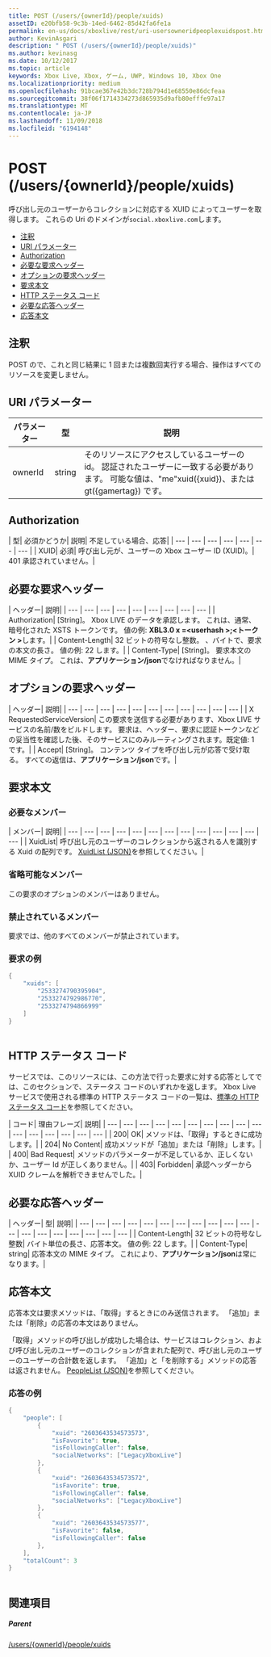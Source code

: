 ```yaml
---
title: POST (/users/{ownerId}/people/xuids)
assetID: e20bfb58-9c3b-14ed-6462-85d42fa6fe1a
permalink: en-us/docs/xboxlive/rest/uri-usersowneridpeoplexuidspost.html
author: KevinAsgari
description: " POST (/users/{ownerId}/people/xuids)"
ms.author: kevinasg
ms.date: 10/12/2017
ms.topic: article
keywords: Xbox Live, Xbox, ゲーム, UWP, Windows 10, Xbox One
ms.localizationpriority: medium
ms.openlocfilehash: 91bcae367e42b3dc728b794d1e68550e86dcfeaa
ms.sourcegitcommit: 38f06f1714334273d865935d9afb80efffe97a17
ms.translationtype: MT
ms.contentlocale: ja-JP
ms.lasthandoff: 11/09/2018
ms.locfileid: "6194148"
---
```

# <a name="post-usersowneridpeoplexuids"></a>POST (/users/{ownerId}/people/xuids)
呼び出し元のユーザーからコレクションに対応する XUID によってユーザーを取得します。 これらの Uri のドメインが`social.xboxlive.com`します。
 
  * [注釈](#ID4EV)
  * [URI パラメーター](#ID4E5)
  * [Authorization](#ID4EJB)
  * [必要な要求ヘッダー](#ID4ERC)
  * [オプションの要求ヘッダー](#ID4EBE)
  * [要求本文](#ID4EHF)
  * [HTTP ステータス コード](#ID4EKH)
  * [必要な応答ヘッダー](#ID4ENBAC)
  * [応答本文](#ID4EZCAC)
 
<a id="ID4EV"></a>

 
## <a name="remarks"></a>注釈
 
POST ので、これと同じ結果に 1 回または複数回実行する場合、操作はすべてのリソースを変更しません。
  
<a id="ID4E5"></a>

 
## <a name="uri-parameters"></a>URI パラメーター
 
| パラメーター| 型| 説明| 
| --- | --- | --- | 
| ownerId| string| そのリソースにアクセスしているユーザーの id。 認証されたユーザーに一致する必要があります。 可能な値は、"me"xuid({xuid})、または gt({gamertag}) です。| 
  
<a id="ID4EJB"></a>

 
## <a name="authorization"></a>Authorization
 
| 型| 必須かどうか| 説明| 不足している場合、応答| 
| --- | --- | --- | --- | --- | --- | --- | 
| XUID| 必須| 呼び出し元が、ユーザーの Xbox ユーザー ID (XUID)。| 401 承認されていません。| 
  
<a id="ID4ERC"></a>

 
## <a name="required-request-headers"></a>必要な要求ヘッダー
 
| ヘッダー| 説明| 
| --- | --- | --- | --- | --- | --- | --- | --- | --- | 
| Authorization| [String]。 Xbox LIVE のデータを承認します。 これは、通常、暗号化された XSTS トークンです。 値の例: <b>XBL3.0 x =&lt;userhash >;&lt;トークン ></b>します。| 
| Content-Length| 32 ビットの符号なし整数。 、バイトで、要求の本文の長さ。 値の例: 22 します。| 
| Content-Type| [String]。 要求本文の MIME タイプ。 これは、<b>アプリケーション/json</b>でなければなりません。| 
  
<a id="ID4EBE"></a>

 
## <a name="optional-request-headers"></a>オプションの要求ヘッダー
 
| ヘッダー| 説明| 
| --- | --- | --- | --- | --- | --- | --- | --- | --- | --- | --- | 
| X RequestedServiceVersion| この要求を送信する必要があります、Xbox LIVE サービスの名前/数をビルドします。 要求は、ヘッダー、要求に認証トークンなどの妥当性を確認した後、そのサービスにのみルーティングされます。既定値: 1 です。| 
| Accept| [String]。 コンテンツ タイプを呼び出し元が応答で受け取る。 すべての返信は、<b>アプリケーション/json</b>です。| 
  
<a id="ID4EHF"></a>

 
## <a name="request-body"></a>要求本文
 
<a id="ID4ENF"></a>

 
### <a name="required-members"></a>必要なメンバー
 
| メンバー| 説明| 
| --- | --- | --- | --- | --- | --- | --- | --- | --- | --- | --- | --- | --- | 
| XuidList| 呼び出し元のユーザーのコレクションから返される人を識別する Xuid の配列です。 [XuidList (JSON)](../../json/json-xuidlist.md)を参照してください。| 
  
<a id="ID4EKG"></a>

 
### <a name="optional-members"></a>省略可能なメンバー
 
この要求のオプションのメンバーはありません。
  
<a id="ID4EVG"></a>

 
### <a name="prohibited-members"></a>禁止されているメンバー
 
要求では、他のすべてのメンバーが禁止されています。
  
<a id="ID4EAH"></a>

 
### <a name="sample-request"></a>要求の例
 

```cpp
{
    "xuids": [
        "2533274790395904", 
        "2533274792986770", 
        "2533274794866999"
    ]
}
      
```

   
<a id="ID4EKH"></a>

 
## <a name="http-status-codes"></a>HTTP ステータス コード
 
サービスでは、このリソースには、この方法で行った要求に対する応答としてでは、このセクションで、ステータス コードのいずれかを返します。 Xbox Live サービスで使用される標準の HTTP ステータス コードの一覧は、[標準の HTTP ステータス コード](../../additional/httpstatuscodes.md)を参照してください。
 
| コード| 理由フレーズ| 説明| 
| --- | --- | --- | --- | --- | --- | --- | --- | --- | --- | --- | --- | --- | --- | --- | --- | 
| 200| OK| メソッドは、「取得」するときに成功します。| 
| 204| No Content| 成功メソッドが「追加」または「削除」します。| 
| 400| Bad Request| メソッドのパラメーターが不足しているか、正しくないか、ユーザー Id が正しくありません。| 
| 403| Forbidden| 承認ヘッダーから XUID クレームを解析できませんでした。| 
  
<a id="ID4ENBAC"></a>

 
## <a name="required-response-headers"></a>必要な応答ヘッダー
 
| ヘッダー| 型| 説明| 
| --- | --- | --- | --- | --- | --- | --- | --- | --- | --- | --- | --- | --- | --- | --- | --- | --- | --- | --- | 
| Content-Length| 32 ビットの符号なし整数| バイト単位の長さ、応答本文。 値の例: 22 します。| 
| Content-Type| string| 応答本文の MIME タイプ。 これにより、<b>アプリケーション/json</b>は常になります。| 
  
<a id="ID4EZCAC"></a>

 
## <a name="response-body"></a>応答本文
 
応答本文は要求メソッドは、「取得」するときにのみ送信されます。 「追加」または「削除」の応答の本文はありません。
 
「取得」メソッドの呼び出しが成功した場合は、サービスはコレクション、および呼び出し元のユーザーのコレクションが含まれた配列で、呼び出し元のユーザーのユーザーの合計数を返します。 「追加」と「を削除する」メソッドの応答は返されません。 [PeopleList (JSON)](../../json/json-peoplelist.md)を参照してください。
 
<a id="ID4EHDAC"></a>

 
### <a name="sample-response"></a>応答の例
 

```cpp
{
    "people": [
        {
            "xuid": "2603643534573573",
            "isFavorite": true,
            "isFollowingCaller": false,
            "socialNetworks": ["LegacyXboxLive"]
        },
        {
            "xuid": "2603643534573572",
            "isFavorite": true,
            "isFollowingCaller": false,
            "socialNetworks": ["LegacyXboxLive"]
        },
        {
            "xuid": "2603643534573577",
            "isFavorite": false,
            "isFollowingCaller": false
        },
    ],
    "totalCount": 3
}
         
```

   
<a id="ID4ERDAC"></a>

 
## <a name="see-also"></a>関連項目
 
<a id="ID4ETDAC"></a>

 
##### <a name="parent"></a>Parent 

[/users/{ownerId}/people/xuids](uri-usersowneridpeoplexuids.md)

   